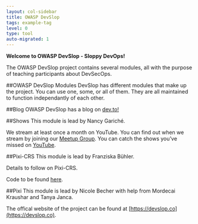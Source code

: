 ```yaml
---
layout: col-sidebar
title: OWASP DevSlop
tags: example-tag
level: 0
type: tool
auto-migrated: 1
---
```

<!-- build -->
**Welcome to OWASP DevSlop - Sloppy DevOps!**

The OWASP DevSlop project contains several modules, all with the purpose of teaching participants about DevSecOps. 

##OWASP DevSlop Modules
DevSlop has different modules that make up the project. You can use one, some, or all of them. They are all maintained to function independantly of each other.

##Blog
OWASP DevSlop has a blog on [dev.to!](https://dev.to/devslop)

##Shows
This module is lead by Nancy Gariché.

We stream at least once a month on YouTube. You can find out when we stream by joining our [Meetup Group](https://devslop.co). You can catch the shows you’ve missed on [YouTube](https://www.youtube.com/c/OWASP_DevSlop).

##Pixi-CRS
This module is lead by Franziska Bühler.

Details to follow on Pixi-CRS.

Code to be found [here](https://devslop.co).

##Pixi
This module is lead by Nicole Becher with help from Mordecai Kraushar and Tanya Janca.

The offical website of the project can be found at [https://devslop.co](https://devslop.co).
